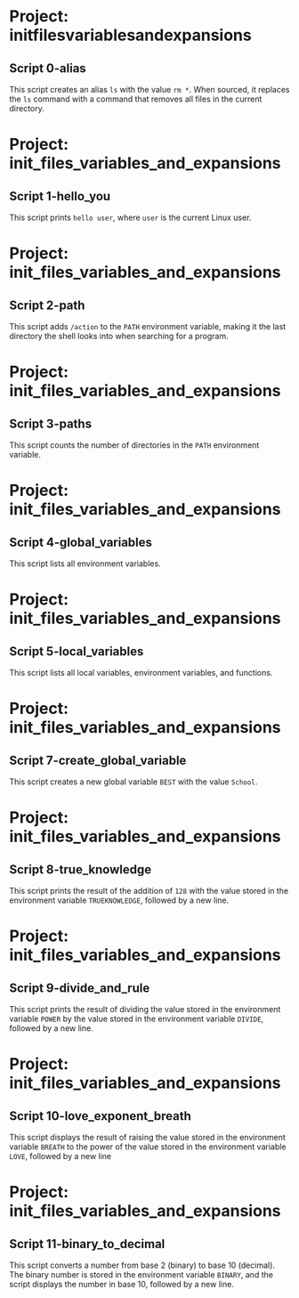 # Project: initfilesvariablesandexpansions

## Script 0-alias

This script creates an alias `ls` with the value `rm *`. When sourced, it replaces the `ls` command with a command that removes all files in the current directory.

# Project: init_files_variables_and_expansions

## Script 1-hello_you

This script prints `hello user`, where `user` is the current Linux user.

# Project: init_files_variables_and_expansions

## Script 2-path

This script adds `/action` to the `PATH` environment variable, making it the last directory the shell looks into when searching for a program.

# Project: init_files_variables_and_expansions

## Script 3-paths

This script counts the number of directories in the `PATH` environment variable.

# Project: init_files_variables_and_expansions

## Script 4-global_variables

This script lists all environment variables.

# Project: init_files_variables_and_expansions

## Script 5-local_variables

This script lists all local variables, environment variables, and functions.

# Project: init_files_variables_and_expansions

## Script 7-create_global_variable

This script creates a new global variable `BEST` with the value `School`.

# Project: init_files_variables_and_expansions

## Script 8-true_knowledge

This script prints the result of the addition of `128` with the value stored in the environment variable `TRUEKNOWLEDGE`, followed by a new line.

# Project: init_files_variables_and_expansions

## Script 9-divide_and_rule

This script prints the result of dividing the value stored in the environment variable `POWER` by the value stored in the environment variable `DIVIDE`, followed by a new line.


# Project: init_files_variables_and_expansions

## Script 10-love_exponent_breath

This script displays the result of raising the value stored in the environment variable `BREATH` to the power of the value stored in the environment variable `LOVE`, followed by a new line

# Project: init_files_variables_and_expansions

## Script 11-binary_to_decimal

This script converts a number from base 2 (binary) to base 10 (decimal). The binary number is stored in the environment variable `BINARY`, and the script displays the number in base 10, followed by a new line.

